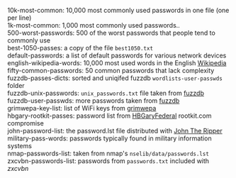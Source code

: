 10k-most-common: 10,000 most commonly used passwords in one file (one per line)  
1k-most-common: 1,000 most commonly used passwords..  
500-worst-passwords: 500 of the worst passwords that people tend to commonly use  
best-1050-passes: a copy of the file `best1050.txt`  
default-passwords: a list of default passwords for various network devices  
english-wikipedia-words: 10,000 most used words in the English [Wikipedia](https://en.wikipedia.org/)
fifty-common-passwords: 50 common passwords that lack complexity  
fuzzdb-passes-dicts: sorted and uniqifed fuzzdb `wordlists-user-passwds` folder  
fuzzdb-unix-passwords: `unix_passwords.txt` file taken from [fuzzdb](https://github.com/fuzzdb-project/fuzzdb "Dictionary of attack patterns and primitives for black-box application fault injection and resource discovery")  
fuzzdb-user-passwds: more passwords taken from [fuzzdb](https://github.com/fuzzdb-project/fuzzdb "Dictionary of attack patterns and primitives for black-box application fault injection and resource discovery")   
grimwepa-key-list: list of WiFi keys from [grimwepa](https://code.google.com/archive/p/grimwepa/ "WEP and WPA Password Cracker")  
hbgary-rootkit-passes: password list from [HBGaryFederal](http://web.archive.org/web/20110115164049/http://www.hbgaryfederal.com:80/) rootkit.com compromise  
john-password-list: the password.lst file distributed with [John The Ripper](http://www.openwall.com/john/ "John The Ripper password cracker at OpenWall")  
military-pass-words: passwords typically found in military information systems  
nmap-passwords-list: taken from nmap's `nselib/data/passwords.lst`  
zxcvbn-passwords-list: passwords from `passwords.txt` included with *zxcvbn*  
